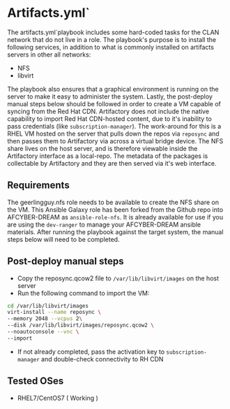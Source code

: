 Artifacts.yml`
=====

The artifacts.yml`playbook includes some hard-coded tasks for the CLAN network that do not live in a role. The playbook's purpose is to install the following services, in addition to what is commonly installed on artifacts servers in other all networks:

* NFS
* libvirt

The playbook also ensures that a graphical environment is running on the server to make it easy to administer the system. Lastly, the post-deploy manual steps below should be followed in order to create a VM capable of syncing from the Red Hat CDN. Artifactory does not include the native capability to import Red Hat CDN-hosted content, due to it's inability to pass credentials (like `subscription-manager`). The work-around for this is a RHEL VM hosted on the server that pulls down the repos via `reposync` and then passes them to Artifactory via across a virtual bridge device. The NFS share lives on the host server, and is therefore viewable inside the Artifactory interface as a local-repo. The metadata of the packages is collectable by Artifactory and they are then served via it's web interface.

Requirements
------------

The geerlingguy.nfs role needs to be available to create the NFS share on the VM.
This Ansible Galaxy role has been forked from the Github repo into AFCYBER-DREAM as `ansible-role-nfs`.
It is already available for use if you are using the `dev-ranger` to manage your AFCYBER-DREAM ansible materials.
After running the playbook against the target system, the manual steps below will need to be completed.

Post-deploy manual steps
------------------------

* Copy the reposync.qcow2 file to `/var/lib/libvirt/images` on the host server
* Run the following command to import the VM:

```bash
cd /var/lib/libvirt/images
virt-install --name reposync \
--memory 2048 --vcpus 2\
--disk /var/lib/libvirt/images/reposync.qcow2 \
--noautoconsole --vnc \
--import
```
* If not already completed, pass the activation key to `subscription-manager` and double-check connectivity to RH CDN 

Tested OSes
------------------
* RHEL7/CentOS7 ( Working )
